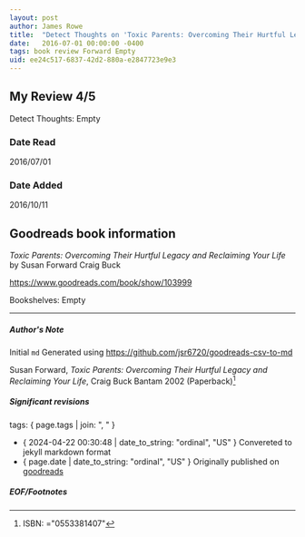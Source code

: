 ```yaml
---
layout: post
author: James Rowe
title:  "Detect Thoughts on 'Toxic Parents: Overcoming Their Hurtful Legacy and Reclaiming Your Life'"
date:   2016-07-01 00:00:00 -0400
tags: book review Forward Empty
uid: ee24c517-6837-42d2-880a-e2847723e9e3
---
```


<!-- highly dependent on how you personally use jekyll templates, and how you want this to show up -->

## My Review 4/5

Detect Thoughts: Empty

### Date Read
2016/07/01

### Date Added
2016/10/11

## Goodreads book information

*Toxic Parents: Overcoming Their Hurtful Legacy and Reclaiming Your Life* by Susan Forward
Craig Buck

https://www.goodreads.com/book/show/103999

Bookshelves: Empty

---

##### Author's Note

Initial `md` Generated using https://github.com/jsr6720/goodreads-csv-to-md

Susan Forward, *Toxic Parents: Overcoming Their Hurtful Legacy and Reclaiming Your Life*, Craig Buck Bantam 2002 (Paperback)[^1]

##### Significant revisions

tags: { page.tags | join: ", " } <!-- todo move this somewhere -->

- { 2024-04-22 00:30:48 | date_to_string: "ordinal", "US" } Convereted to jekyll markdown format 
- { page.date | date_to_string: "ordinal", "US" } Originally published on [goodreads](https://www.goodreads.com)

##### EOF/Footnotes

[^1]: ISBN: ="0553381407"